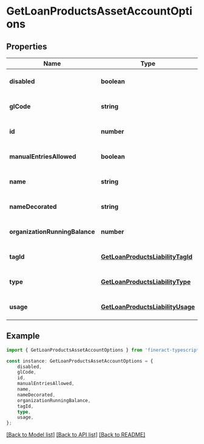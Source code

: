 # GetLoanProductsAssetAccountOptions


## Properties

Name | Type | Description | Notes
------------ | ------------- | ------------- | -------------
**disabled** | **boolean** |  | [optional] [default to undefined]
**glCode** | **string** |  | [optional] [default to undefined]
**id** | **number** |  | [optional] [default to undefined]
**manualEntriesAllowed** | **boolean** |  | [optional] [default to undefined]
**name** | **string** |  | [optional] [default to undefined]
**nameDecorated** | **string** |  | [optional] [default to undefined]
**organizationRunningBalance** | **number** |  | [optional] [default to undefined]
**tagId** | [**GetLoanProductsLiabilityTagId**](GetLoanProductsLiabilityTagId.md) |  | [optional] [default to undefined]
**type** | [**GetLoanProductsLiabilityType**](GetLoanProductsLiabilityType.md) |  | [optional] [default to undefined]
**usage** | [**GetLoanProductsLiabilityUsage**](GetLoanProductsLiabilityUsage.md) |  | [optional] [default to undefined]

## Example

```typescript
import { GetLoanProductsAssetAccountOptions } from 'fineract-typescript-client';

const instance: GetLoanProductsAssetAccountOptions = {
    disabled,
    glCode,
    id,
    manualEntriesAllowed,
    name,
    nameDecorated,
    organizationRunningBalance,
    tagId,
    type,
    usage,
};
```

[[Back to Model list]](../README.md#documentation-for-models) [[Back to API list]](../README.md#documentation-for-api-endpoints) [[Back to README]](../README.md)
